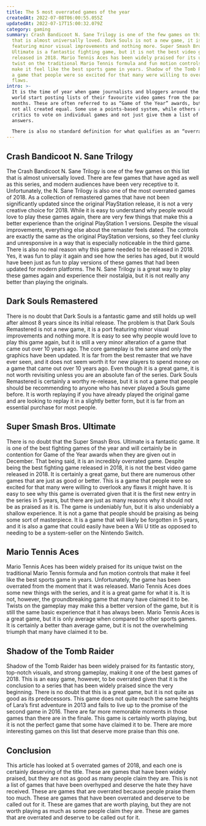 ```yaml
---
title: The 5 most overrated games of the year
createdAt: 2022-07-08T06:00:55.055Z
updatedAt: 2022-07-17T15:00:32.079Z
category: gaming
summary: Crash Bandicoot N. Sane Trilogy is one of the few games on this list
  that is almost universally loved. Dark Souls is not a new game, it is a port
  featuring minor visual improvements and nothing more. Super Smash Bros.
  Ultimate is a fantastic fighting game, but it is not the best video game
  released in 2018. Mario Tennis Aces has been widely praised for its unique
  twist on the traditional Mario Tennis formula and fun motion controls that
  make it feel like the best sports game in years. Shadow of the Tomb Raider is
  a game that people were so excited for that many were willing to overlook any
  flaws.
intro: >-
  It is the time of year when game journalists and bloggers around the
  world start posting lists of their favourite video games from the past 12
  months. These are often referred to as “Game of the Year” awards, but they are
  not all created equal. Some use a points-based system, while others ask
  critics to vote on individual games and not just give them a list of possible
  answers. 

  There is also no standard definition for what qualifies as an “overrated” game. Some people might interpret it to mean any game that received generally positive reviews but has little chance of winning a Game of the Year award. Others assume it must be a high-profile title that almost everyone agrees is terrible but continues to sell well because it has been overhyped by gaming journalists and analysts. In this article we will look at five overrated video games from 2018 that were widely praised, but do not measure up to their reputation.
---
```


## Crash Bandicoot N. Sane Trilogy

The Crash Bandicoot N. Sane Trilogy is one of the few games on this list that is almost universally loved. There are few games that have aged as well as this series, and modern audiences have been very receptive to it. 
Unfortunately, the N. Sane Trilogy is also one of the most overrated games of 2018. As a collection of remastered games that have not been significantly updated since the original PlayStation release, it is not a very creative choice for 2018. 
While it is easy to understand why people would love to play these games again, there are very few things that make this a better experience than the original PlayStation 1 versions. Despite the visual improvements, everything else about the remaster feels dated. The controls are exactly the same as the original PlayStation versions, so they feel clunky and unresponsive in a way that is especially noticeable in the third game. 
There is also no real reason why this game needed to be released in 2018. Yes, it was fun to play it again and see how the series has aged, but it would have been just as fun to play versions of these games that had been updated for modern platforms. The N. Sane Trilogy is a great way to play these games again and experience their nostalgia, but it is not really any better than playing the originals.

## Dark Souls Remastered

There is no doubt that Dark Souls is a fantastic game and still holds up well after almost 8 years since its initial release. The problem is that Dark Souls Remastered is not a new game, it is a port featuring minor visual improvements and nothing more. 
It is easy to see why people would love to play this game again, but it is still a very minor alteration of a game that came out over 10 years ago. 
The core gameplay is the same and only the graphics have been updated. It is far from the best remaster that we have ever seen, and it does not seem worth it for new players to spend money on a game that came out over 10 years ago. 
Even though it is a great game, it is not worth revisiting unless you are an absolute fan of the series. Dark Souls Remastered is certainly a worthy re-release, but it is not a game that people should be recommending to anyone who has never played a Souls game before. 
It is worth replaying if you have already played the original game and are looking to replay it in a slightly better form, but it is far from an essential purchase for most people.

## Super Smash Bros. Ultimate

There is no doubt that the Super Smash Bros. Ultimate is a fantastic game. It is one of the best fighting games of the year and will certainly be in contention for Game of the Year awards when they are given out in December. 
That being said, it is an incredibly overrated game. Despite being the best fighting game released in 2018, it is not the best video game released in 2018. 
It is certainly a great game, but there are numerous other games that are just as good or better. This is a game that people were so excited for that many were willing to overlook any flaws it might have. 
It is easy to see why this game is overrated given that it is the first new entry in the series in 5 years, but there are just as many reasons why it should not be as praised as it is. 
The game is undeniably fun, but it is also undeniably a shallow experience. It is not a game that people should be praising as being some sort of masterpiece. It is a game that will likely be forgotten in 5 years, and it is also a game that could easily have been a Wii U title as opposed to needing to be a system-seller on the Nintendo Switch.

## Mario Tennis Aces

Mario Tennis Aces has been widely praised for its unique twist on the traditional Mario Tennis formula and fun motion controls that make it feel like the best sports game in years. 
Unfortunately, the game has been overrated from the moment that it was released. 
Mario Tennis Aces does some new things with the series, and it is a great game for what it is. It is not, however, the groundbreaking game that many have claimed it to be. 
Twists on the gameplay may make this a better version of the game, but it is still the same basic experience that it has always been. 
Mario Tennis Aces is a great game, but it is only average when compared to other sports games. 
It is certainly a better than average game, but it is not the overwhelming triumph that many have claimed it to be.

## Shadow of the Tomb Raider

Shadow of the Tomb Raider has been widely praised for its fantastic story, top-notch visuals, and strong gameplay, making it one of the best games of 2018. 
This is an easy game, however, to be overrated given that it is the conclusion to a series that has been widely praised since the very beginning. 
There is no doubt that this is a great game, but it is not quite as good as its predecessors. 
This game does not quite reach the same heights of Lara’s first adventure in 2013 and fails to live up to the promise of the second game in 2016. There are far more memorable moments in those games than there are in the finale.
This game is certainly worth playing, but it is not the perfect game that some have claimed it to be. 
There are more interesting games on this list that deserve more praise than this one.

## Conclusion

This article has looked at 5 overrated games of 2018, and each one is certainly deserving of the title. These are games that have been widely praised, but they are not as good as many people claim they are. 
This is not a list of games that have been overhyped and deserve the hate they have received. These are games that are overrated because people praise them too much. 
These are games that have been overrated and deserve to be called out for it. These are games that are worth playing, but they are not worth playing as much as some people claim they are. 
These are games that are overrated and deserve to be called out for it.
